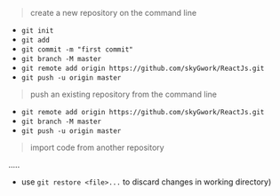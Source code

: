 > create a new repository on the command line

- `git init`
- `git add`
- `git commit -m "first commit"`
- `git branch -M master`
- `git remote add origin https://github.com/skyGwork/ReactJs.git`
- `git push -u origin master`

> push an existing repository from the command line

- `git remote add origin https://github.com/skyGwork/ReactJs.git`
- `git branch -M master`
- `git push -u origin master`

> import code from another repository

.....

- use `git restore <file>...` to discard changes in working directory)
